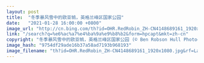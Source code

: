 ```yaml
---
layout: post
title:  "冬季暴风雪中的欧亚鸲，英格兰峰区国家公园"
date:   "2021-01-28 16:00:00 +0800"
image_url: "http://cn.bing.com/th?id=OHR.RedRobin_ZH-CN4148689161_1920x1080.jpg&rf=LaDigue_1920x1080.jpg&pid=hp"
link: "/search?q=%e6%ac%a7%e4%ba%9a%e9%b8%b2&form=hpcapt&mkt=zh-cn"
copyright: "冬季暴风雪中的欧亚鸲，英格兰峰区国家公园 (© Ben Robson Hull Photography/Getty Images)"
image_hash: "9754df29ade16b37a58ad7193b968193"
image_filename: "th?id=OHR.RedRobin_ZH-CN4148689161_1920x1080.jpg&rf=LaDigue_1920x1080.jpg&pid=hp"
---
```


